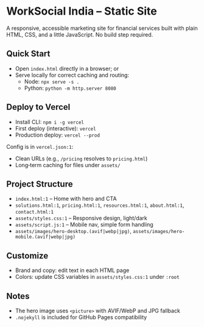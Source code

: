 WorkSocial India – Static Site
====================================

A responsive, accessible marketing site for financial services built with plain HTML, CSS, and a little JavaScript. No build step required.

Quick Start
-----------
- Open `index.html` directly in a browser; or
- Serve locally for correct caching and routing:
  - Node: `npx serve -s .`
  - Python: `python -m http.server 8080`

Deploy to Vercel
----------------
- Install CLI: `npm i -g vercel`
- First deploy (interactive): `vercel`
- Production deploy: `vercel --prod`

Config is in `vercel.json:1`:
- Clean URLs (e.g., `/pricing` resolves to `pricing.html`)
- Long‑term caching for files under `assets/`

Project Structure
-----------------
- `index.html:1` – Home with hero and CTA
- `solutions.html:1`, `pricing.html:1`, `resources.html:1`, `about.html:1`, `contact.html:1`
- `assets/styles.css:1` – Responsive design, light/dark
- `assets/script.js:1` – Mobile nav, simple form handling
- `assets/images/hero-desktop.(avif|webp|jpg)`, `assets/images/hero-mobile.(avif|webp|jpg)`

Customize
---------
- Brand and copy: edit text in each HTML page
- Colors: update CSS variables in `assets/styles.css:1` under `:root`

Notes
-----
- The hero image uses `<picture>` with AVIF/WebP and JPG fallback
- `.nojekyll` is included for GitHub Pages compatibility
